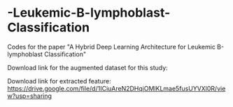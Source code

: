 # -Leukemic-B-lymphoblast-Classification
Codes for the paper "A Hybrid Deep Learning Architecture for Leukemic B-lymphoblast Classification"


Download link for the augmented dataset for this study: 


Download link for extracted feature: https://drive.google.com/file/d/1ICiuAreN2DHqiOMlKLmae5fusUYVXl0R/view?usp=sharing
